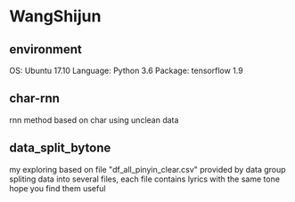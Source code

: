# WangShijun
## environment
OS: Ubuntu 17.10
Language: Python 3.6
Package: tensorflow 1.9
## char-rnn
rnn method based on char
using unclean data
## data_split_bytone
my exploring based on file "df_all_pinyin_clear.csv" provided by data group
spliting data into several files, each file contains lyrics with the same tone
hope you find them useful
